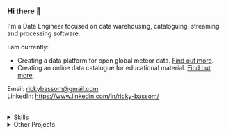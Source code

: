 ### Hi there 👋

I'm a Data Engineer focused on data warehousing, cataloguing, streaming and processing software.

I am currently:
- Creating a data platform for open global meteor data. [Find out more](https://github.com/gmn-data-platform).
- Creating an online data catalogue for educational material. [Find out more](https://github.com/MARSatExeter/marsatexeter.github.io).

Email: rickybassom@gmail.com
<br>
LinkedIn: https://www.linkedin.com/in/ricky-bassom/

<br>

<details>
  <summary>Skills</summary>
  <br>
  <b>Programming Languages:</b> Python, Java, C, C++, C#, Go, Vala, JavaScript, Dart, PHP, Haskell, Prolog, Bash
  <br>
  <b>Database Management:</b> Data Normalisation & Warehousing, Data Cataloguing & Governance, ETL, Product Development, Oracle, MySQL, Postgres, SQLite
  <br>
  <b>Systems:</b> AWS (EC2, Lightsail), On-prem Linux (Debian, Red Hat), Windows Server 2019, GitHub Pages static sites
  <br>
  <b>Other:</b> Kafka, ActiveMQ, Redis, Airflow, ELK stack, Jenkins, GitHub Actions, Travis CI, Pandas, Flask, Django, Selenium, HTML/CSS, SQL, Avro, Docker, Git, D3, Matplotlib
</details>

<details>
  <summary>Other Projects</summary>
  <h3>Met System GUI</h3>
  <img src="img/metsystemgui.png" alt="Met System GUI screenshot" align="right" width="300">
  <p>Created data pipelines for real-time meteorological data at the <a href="https://www.ing.iac.es/astronomy/telescopes/wht/">William Herschel Telescope</a>. I also created a new web dashboard for scientists in the control center.</p>
  <ul>
    <li>Python</li>
    <li>Dart</li>
    <li>HTML/CSS/JS</li>
    <li>Redis</li>
  </ul>
  <hr>
  
  <h3>Mathematics without Tears and Fears</h3>
  <img src="img/mathematicswithouttearsandfears.gif" alt="Mathematics without Tears and Fears GIF" align="right" width="300">
  <p>A set of online pedagogical games aimed at teaching mathematical principles and recording game data for the <a href="https://www.exeter.ac.uk/">University of Exeter</a>.</p>
  <ul>
    <li>Python</li>
    <li>Flask</li>
    <li>HTML/CSS/JS</li>
    <li>MySQL</li>
    <li>Redis</li>
    <li>Docker</li>
    <li>AWS</li>
  </ul>
  <hr>
  
  <h3>ROV 2 SPS</h3>
  <img src="img/rov2sps.gif" alt="ROV2SPS GIF" align="right" width="300">
  <p>A cross-platform desktop application developed for <a href="https://magseisfairfield.com/">Magseis Fairfield</a>, used for real-time csv manipulation.</p>
  <ul>
    <li>Python</li>
    <li>GTK</li>
    <li>CSV</li>
    <li>Linux and Windows cross-platform packaging</li>
  </ul>
  <hr>
</details>
